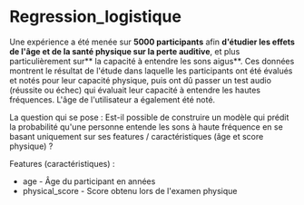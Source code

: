 # Regression_logistique

Une expérience a été menée sur **5000 participants** afin **d'étudier les effets de l'âge et de la santé physique sur la perte auditive**, et plus particulièrement sur** la capacité à entendre les sons aigus**. 
Ces données montrent le résultat de l'étude dans laquelle les participants ont été évalués et notés pour leur capacité physique, puis ont dû passer un test audio (réussite ou échec) qui évaluait leur capacité à entendre les hautes fréquences. L'âge de l'utilisateur a également été noté. 

La question qui se pose : Est-il possible de construire un modèle qui prédit la probabilité qu'une personne entende les sons à haute fréquence en se basant uniquement sur ses features / caractéristiques (âge et score physique) ?

Features (caractéristiques) :
- age - Âge du participant en années
- physical_score - Score obtenu lors de l'examen physique
